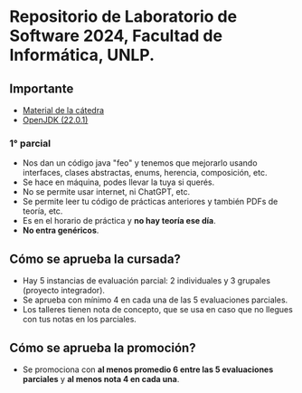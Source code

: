 # Repositorio de Laboratorio de Software 2024, Facultad de Informática, UNLP.

## Importante

-   [Material de la cátedra](https://catedras.linti.unlp.edu.ar/course/view.php?id=1247)
-   [OpenJDK (22.0.1)](https://jdk.java.net/archive/)

### 1° parcial

-   Nos dan un código java "feo" y tenemos que mejorarlo usando interfaces, clases abstractas, enums, herencia, composición, etc.
-   Se hace en máquina, podes llevar la tuya si querés.
-   No se permite usar internet, ni ChatGPT, etc.
-   Se permite leer tu código de prácticas anteriores y también PDFs de teoría, etc.
-   Es en el horario de práctica y **no hay teoría ese día**.
-   **No entra genéricos**.

## Cómo se aprueba la cursada?

-   Hay 5 instancias de evaluación parcial: 2 individuales y 3 grupales (proyecto integrador).
-   Se aprueba con mínimo 4 en cada una de las 5 evaluaciones parciales.
-   Los talleres tienen nota de concepto, que se usa en caso que no llegues con tus notas en los parciales.

## Cómo se aprueba la promoción?

-   Se promociona con **al menos promedio 6 entre las 5 evaluaciones parciales** y **al menos nota 4 en cada una**.
